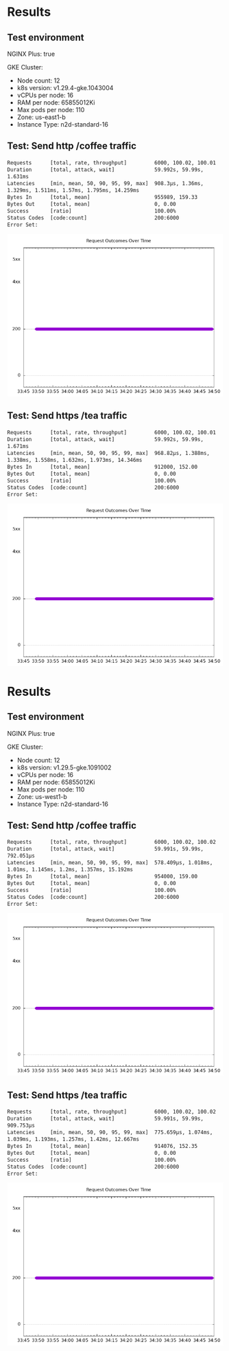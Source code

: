 # Results

## Test environment

NGINX Plus: true

GKE Cluster:

- Node count: 12
- k8s version: v1.29.4-gke.1043004
- vCPUs per node: 16
- RAM per node: 65855012Ki
- Max pods per node: 110
- Zone: us-east1-b
- Instance Type: n2d-standard-16

## Test: Send http /coffee traffic

```text
Requests      [total, rate, throughput]         6000, 100.02, 100.01
Duration      [total, attack, wait]             59.992s, 59.99s, 1.631ms
Latencies     [min, mean, 50, 90, 95, 99, max]  908.3µs, 1.36ms, 1.329ms, 1.511ms, 1.57ms, 1.795ms, 14.259ms
Bytes In      [total, mean]                     955989, 159.33
Bytes Out     [total, mean]                     0, 0.00
Success       [ratio]                           100.00%
Status Codes  [code:count]                      200:6000  
Error Set:
```

![http-plus.png](http-plus.png)

## Test: Send https /tea traffic

```text
Requests      [total, rate, throughput]         6000, 100.02, 100.01
Duration      [total, attack, wait]             59.992s, 59.99s, 1.671ms
Latencies     [min, mean, 50, 90, 95, 99, max]  968.82µs, 1.388ms, 1.338ms, 1.558ms, 1.632ms, 1.973ms, 14.346ms
Bytes In      [total, mean]                     912000, 152.00
Bytes Out     [total, mean]                     0, 0.00
Success       [ratio]                           100.00%
Status Codes  [code:count]                      200:6000  
Error Set:
```

![https-plus.png](https-plus.png)
# Results

## Test environment

NGINX Plus: true

GKE Cluster:

- Node count: 12
- k8s version: v1.29.5-gke.1091002
- vCPUs per node: 16
- RAM per node: 65855012Ki
- Max pods per node: 110
- Zone: us-west1-b
- Instance Type: n2d-standard-16

## Test: Send http /coffee traffic

```text
Requests      [total, rate, throughput]         6000, 100.02, 100.02
Duration      [total, attack, wait]             59.991s, 59.99s, 792.051µs
Latencies     [min, mean, 50, 90, 95, 99, max]  578.409µs, 1.018ms, 1.01ms, 1.145ms, 1.2ms, 1.357ms, 15.192ms
Bytes In      [total, mean]                     954000, 159.00
Bytes Out     [total, mean]                     0, 0.00
Success       [ratio]                           100.00%
Status Codes  [code:count]                      200:6000  
Error Set:
```

![http-plus.png](http-plus.png)

## Test: Send https /tea traffic

```text
Requests      [total, rate, throughput]         6000, 100.02, 100.02
Duration      [total, attack, wait]             59.991s, 59.99s, 909.753µs
Latencies     [min, mean, 50, 90, 95, 99, max]  775.659µs, 1.074ms, 1.039ms, 1.193ms, 1.257ms, 1.42ms, 12.667ms
Bytes In      [total, mean]                     914076, 152.35
Bytes Out     [total, mean]                     0, 0.00
Success       [ratio]                           100.00%
Status Codes  [code:count]                      200:6000  
Error Set:
```

![https-plus.png](https-plus.png)
